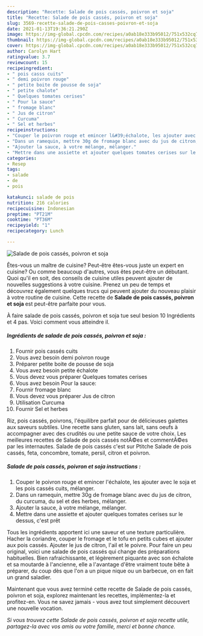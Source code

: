 ```yaml
---
description: "Recette: Salade de pois cassés, poivron et soja"
title: "Recette: Salade de pois cassés, poivron et soja"
slug: 3569-recette-salade-de-pois-casses-poivron-et-soja
date: 2021-01-13T19:36:21.290Z
image: https://img-global.cpcdn.com/recipes/a0ab18e333b95012/751x532cq70/salade-de-pois-casses-poivron-et-soja-photo-principale-de-la-recette.jpg
thumbnail: https://img-global.cpcdn.com/recipes/a0ab18e333b95012/751x532cq70/salade-de-pois-casses-poivron-et-soja-photo-principale-de-la-recette.jpg
cover: https://img-global.cpcdn.com/recipes/a0ab18e333b95012/751x532cq70/salade-de-pois-casses-poivron-et-soja-photo-principale-de-la-recette.jpg
author: Carolyn Hart
ratingvalue: 3.7
reviewcount: 15
recipeingredient:
- " pois casss cuits"
- " demi poivron rouge"
- " petite boite de pousse de soja"
- " petite chalote"
- " Quelques tomates cerises"
- " Pour la sauce"
- " fromage blanc"
- " Jus de citron"
- " Curcuma"
- " Sel et herbes"
recipeinstructions:
- "Couper le poivron rouge et emincer l&#39;échalote, les ajouter avec le soja et les pois cassés cuits, mélanger."
- "Dans un ramequin, mettre 30g de fromage blanc avec du jus de citron, du curcuma, du sel et des herbes, mélanger."
- "Ajouter la sauce, à votre mélange, mélanger."
- "Mettre dans une assiette et ajouter quelques tomates cerises sur le dessus, c&#39;est prêt"
categories:
- Resep
tags:
- salade
- de
- pois

katakunci: salade de pois 
nutrition: 216 calories
recipecuisine: Indonesian
preptime: "PT21M"
cooktime: "PT36M"
recipeyield: "1"
recipecategory: Lunch

---
```



![Salade de pois cassés, poivron et soja](https://img-global.cpcdn.com/recipes/a0ab18e333b95012/751x532cq70/salade-de-pois-casses-poivron-et-soja-photo-principale-de-la-recette.jpg)

Êtes-vous un maître de cuisine? Peut-être êtes-vous juste un expert en cuisine? Ou comme beaucoup d'autres, vous êtes peut-être un débutant. Quoi qu'il en soit, des conseils de cuisine utiles peuvent ajouter de nouvelles suggestions à votre cuisine. Prenez un peu de temps et découvrez également quelques trucs qui peuvent ajouter du nouveau plaisir à votre routine de cuisine. Cette recette de <strong> Salade de pois cassés, poivron et soja </strong> est peut-être parfaite pour vous.

<!--inarticleads1-->

À faire salade de pois cassés, poivron et soja tue seul besion 10 Ingrédients et 4 pas. Voici comment vous atteindre il.

##### Ingrédients de salade de pois cassés, poivron et soja :

1. Fournir  pois cassés cuits
1. Vous avez besoin  demi poivron rouge
1. Préparer  petite boite de pousse de soja
1. Vous avez besoin  petite échalote
1. Vous devez vous préparer  Quelques tomates cerises
1. Vous avez besoin  Pour la sauce:
1. Fournir  fromage blanc
1. Vous devez vous préparer  Jus de citron
1. Utilisation  Curcuma
1. Fournir  Sel et herbes


Riz, pois cassés, poivrons, l&#39;équilibre parfait pour de délicieuses galettes aux saveurs subtiles. Une recette sans gluten, sans lait, sans oeufs à accompagner avec des crudités ou une petite sauce de votre choix. Les meilleures recettes de Salade de pois cassés notÃ©es et commentÃ©es par les internautes. Salade de pois cassés c&#39;est sur Ptitche Salade de pois cassés, feta, concombre, tomate, persil, citron et poivron. 

<!--inarticleads2-->

##### Salade de pois cassés, poivron et soja instructions :

1. Couper le poivron rouge et emincer l&#39;échalote, les ajouter avec le soja et les pois cassés cuits, mélanger.
1. Dans un ramequin, mettre 30g de fromage blanc avec du jus de citron, du curcuma, du sel et des herbes, mélanger.
1. Ajouter la sauce, à votre mélange, mélanger.
1. Mettre dans une assiette et ajouter quelques tomates cerises sur le dessus, c&#39;est prêt


Tous les ingrédients apportent ici une saveur et une texture particulière. Hacher la coriandre, couper le fromage et le tofu en petits cubes et ajouter aux pois cassés. Ajouter le jus de citron, l&#39;ail et le poivre. Pour faire un peu original, voici une salade de pois cassés qui change des préparations habituelles. Bien rafraichissante, et légèrement piquante avec son échalote et sa moutarde à l&#39;ancienne, elle a l&#39;avantage d&#39;être vraiment toute bête à préparer, du coup dès que l&#39;on a un pique nique ou un barbecue, on en fait un grand saladier. 

<!--inarticleads1-->

<p>
Maintenant que vous avez terminé cette recette de Salade de pois cassés, poivron et soja, explorez maintenant les recettes, implémentez-la et profitez-en. Vous ne savez jamais - vous avez tout simplement découvert une nouvelle vocation.
</p>

<p>
<i>Si vous trouvez cette Salade de pois cassés, poivron et soja recette utile, partagez-la avec vos amis ou votre famille, merci et bonne chance.</i>
</p>

